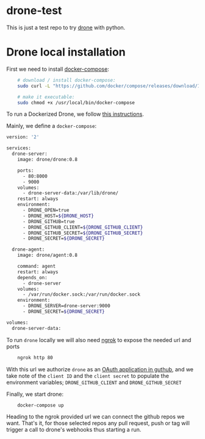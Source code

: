 # drone-test

This is just a test repo to try [drone](http://docs.drone.io/) with python.

# Drone local installation

First we need to install [docker-compose](https://docs.docker.com/compose/):

```bash
    # download / install docker-compose:
    sudo curl -L "https://github.com/docker/compose/releases/download/1.22.0/docker-compose-$(uname -s)-$(uname -m)" -o /usr/local/bin/docker-compose

    # make it executable:
    sudo chmod +x /usr/local/bin/docker-compose
```

To run a Dockerized Drone, we follow [this instructions](http://docs.drone.io/installation/).

Mainly, we define a `docker-compose`:
```bash
version: '2'

services:
  drone-server:
    image: drone/drone:0.8

    ports:
      - 80:8000
      - 9000
    volumes:
      - drone-server-data:/var/lib/drone/
    restart: always
    environment:
      - DRONE_OPEN=true
      - DRONE_HOST=${DRONE_HOST}
      - DRONE_GITHUB=true
      - DRONE_GITHUB_CLIENT=${DRONE_GITHUB_CLIENT}
      - DRONE_GITHUB_SECRET=${DRONE_GITHUB_SECRET}
      - DRONE_SECRET=${DRONE_SECRET}

  drone-agent:
    image: drone/agent:0.8

    command: agent
    restart: always
    depends_on:
      - drone-server
    volumes:
      - /var/run/docker.sock:/var/run/docker.sock
    environment:
      - DRONE_SERVER=drone-server:9000
      - DRONE_SECRET=${DRONE_SECRET}

volumes:
  drone-server-data:
```

To run `drone` locally we will also need [ngrok](https://ngrok.com/) to expose the needed url and ports
```bash
    ngrok http 80
```

With this url we authorize `drone` as an
[OAuth application in guthub](https://developer.github.com/apps/building-oauth-apps/creating-an-oauth-app/),
and we take note of the `client ID` and the `client secret` to populate the environment variables;
`DRONE_GITHUB_CLIENT` and `DRONE_GITHUB_SECRET`


Finally, we start drone:
```bash
    docker-compose up
```

Heading to the ngrok provided url we can connect the github repos we want.
That's it, for those selected repos any pull request, push or tag will trigger a call to drone's webhooks thus
starting a run.


